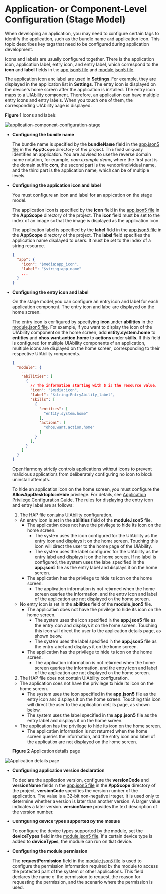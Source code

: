 # Application- or Component-Level Configuration (Stage Model)

When developing an application, you may need to configure certain tags to identify the application, such as the bundle name and application icon. This topic describes key tags that need to be configured during application development.

Icons and labels are usually configured together. There is the application icon, application label, entry icon, and entry label, which correspond to the **icon** and **label** fields in the [app.json5 file](../quick-start/app-configuration-file.md) and [module.json5 file](../quick-start/module-configuration-file.md).

The application icon and label are used in **Settings**. For example, they are displayed in the application list in **Settings**. The entry icon is displayed on the device's home screen after the application is installed. The entry icon maps to a [UIAbility](uiability-overview.md) component. Therefore, an application can have multiple entry icons and entry labels. When you touch one of them, the corresponding UIAbility page is displayed.

**Figure 1** Icons and labels

![application-component-configuration-stage](figures/application-component-configuration-stage.png)


- **Configuring the bundle name**
  
  The bundle name is specified by the **bundleName** field in the [app.json5 file](../quick-start/app-configuration-file.md) in the **AppScope** directory of the project. This field uniquely identifies an application. You are advised to use the reverse domain name notation, for example, *com.example.demo*, where the first part is the domain suffix **com**, the second part is the vendor/individual name, and the third part is the application name, which can be of multiple levels.
  
- **Configuring the application icon and label**

  You must configure an icon and label for an application on the stage model.  

  The application icon is specified by the **icon** field in the [app.json5 file](../quick-start/app-configuration-file.md) in the **AppScope** directory of the project. The **icon** field must be set to the index of an image so that the image is displayed as the application icon.

  The application label is specified by the **label** field in the [app.json5 file](../quick-start/app-configuration-file.md) in the **AppScope** directory of the project. The **label** field specifies the application name displayed to users. It must be set to the index of a string resource.

  ```json
  {
    "app": {
      "icon": "$media:app_icon",
      "label": "$string:app_name"
      ...
    }
  }
  ```

- **Configuring the entry icon and label**
  
    On the stage model, you can configure an entry icon and label for each application component. The entry icon and label are displayed on the home screen.

    The entry icon is configured by specifying **icon** under **abilities** in the [module.json5 file](../quick-start/module-configuration-file.md). For example, if you want to display the icon of the UIAbility component on the home screen, add **entity.system.home** to **entities** and **ohos.want.action.home** to **actions** under **skills**. If this field is configured for multiple UIAbility components of an application, multiple icons are displayed on the home screen, corresponding to their respective UIAbility components.
  
  ```json
  {
    "module": {
      ...
      "abilities": [
        {
          // The information starting with $ is the resource value.
          "icon": "$media:icon",
          "label": "$string:EntryAbility_label",
          "skills": [
            {
              "entities": [
                "entity.system.home"
              ],
              "actions": [
                "ohos.want.action.home"
              ]
            }
          ],
        }
      ]
    }
  }
  ```
  OpenHarmony strictly controls applications without icons to prevent malicious applications from deliberately configuring no icon to block uninstall attempts.

  To hide an application icon on the home screen, you must configure the **AllowAppDesktopIconHide** privilege. For details, see [Application Privilege Configuration Guide](../../device-dev/subsystems/subsys-app-privilege-config-guide.md). The rules for displaying the entry icon and entry label are as follows:

  1. The HAP file contains UIAbility configuration.
    * An entry icon is set in the **abilities** field of the **module.json5** file.
      * The application does not have the privilege to hide its icon on the home screen.
        * The system uses the icon configured for the UIAbility as the entry icon and displays it on the home screen. Touching this icon will direct the user to the home page of the UIAbility.
        * The system uses the label configured for the UIAbility as the entry label and displays it on the home screen. If no label is configured, the system uses the label specified in the **app.json5** file as the entry label and displays it on the home screen.
      * The application has the privilege to hide its icon on the home screen.
        * The application information is not returned when the home screen queries the information, and the entry icon and label of the application are not displayed on the home screen.
    * No entry icon is set in the **abilities** field of the **module.json5** file.
      * The application does not have the privilege to hide its icon on the home screen.
        * The system uses the icon specified in the **app.json5** file as the entry icon and displays it on the home screen. Touching this icon will direct the user to the application details page, as shown below.
        * The system uses the label specified in the **app.json5** file as the entry label and displays it on the home screen.
      * The application has the privilege to hide its icon on the home screen.
        * The application information is not returned when the home screen queries the information, and the entry icon and label of the application are not displayed on the home screen.

  2. The HAP file does not contain UIAbility configuration.
    * The application does not have the privilege to hide its icon on the home screen.
      * The system uses the icon specified in the **app.json5** file as the entry icon and displays it on the home screen. Touching this icon will direct the user to the application details page, as shown below.
      * The system uses the label specified in the **app.json5** file as the entry label and displays it on the home screen.
    * The application has the privilege to hide its icon on the home screen.
      * The application information is not returned when the home screen queries the information, and the entry icon and label of the application are not displayed on the home screen.

  **Figure 2** Application details page
  
![Application details page](figures/application_details.jpg)
  
- **Configuring application version declaration**
  
  To declare the application version, configure the **versionCode** and **versionName** fields in the [app.json5 file](../quick-start/app-configuration-file.md) in the **AppScope** directory of the project. **versionCode** specifies the version number of the application. The value is a 32-bit non-negative integer. It is used only to determine whether a version is later than another version. A larger value indicates a later version. **versionName** provides the text description of the version number.
  
- **Configuring device types supported by the module**

  To configure the device types supported by the module, set the **deviceTypes** field in the [module.json5 file](../quick-start/module-configuration-file.md). If a certain device type is added to **deviceTypes**, the module can run on that device.

- **Configuring the module permission**

  The **requestPermission** field in the [module.json5 file](../quick-start/module-configuration-file.md) is used to configure the permission information required by the module to access the protected part of the system or other applications. This field declares the name of the permission to request, the reason for requesting the permission, and the scenario where the permission is used.
